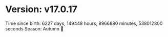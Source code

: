 # Version: v17.0.17
Time since birth: 6227 days, 149448 hours, 8966880 minutes, 538012800 seconds
Season: Autumn 🍁
